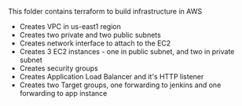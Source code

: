This folder contains terraform to build infrastructure in AWS

- Creates VPC in us-east1 region
- Creates two private and two public subnets
- Creates network interface to attach to the EC2
- Creates 3 EC2 instances - one in public subnet, and two in private subnet
- Creates security groups
- Creates Application Load Balancer and it's HTTP listener
- Creates two Target groups, one forwarding to jenkins and one forwarding to app instance
